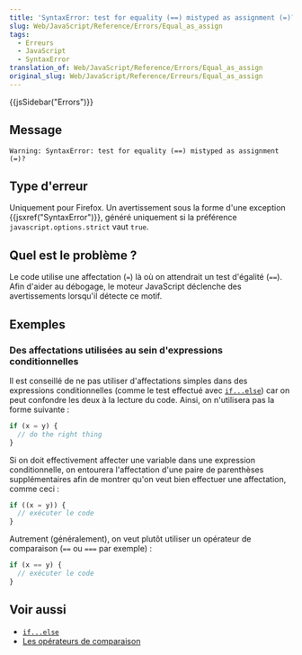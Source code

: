 ```yaml
---
title: 'SyntaxError: test for equality (==) mistyped as assignment (=)?'
slug: Web/JavaScript/Reference/Errors/Equal_as_assign
tags:
  - Erreurs
  - JavaScript
  - SyntaxError
translation_of: Web/JavaScript/Reference/Errors/Equal_as_assign
original_slug: Web/JavaScript/Reference/Erreurs/Equal_as_assign
---
```


{{jsSidebar("Errors")}}

## Message

```
Warning: SyntaxError: test for equality (==) mistyped as assignment (=)?
```

## Type d'erreur

Uniquement pour Firefox. Un avertissement sous la forme d'une exception {{jsxref("SyntaxError")}}, généré uniquement si la préférence `javascript.options.strict` vaut `true`.

## Quel est le problème ?

Le code utilise une affectation (`=`) là où on attendrait un test d'égalité (`==`). Afin d'aider au débogage, le moteur JavaScript déclenche des avertissements lorsqu'il détecte ce motif.

## Exemples

### Des affectations utilisées au sein d'expressions conditionnelles

Il est conseillé de ne pas utiliser d'affectations simples dans des expressions conditionnelles (comme le test effectué avec [`if...else`](/fr/docs/Web/JavaScript/Reference/Instructions/if...else)) car on peut confondre les deux à la lecture du code. Ainsi, on n'utilisera pas la forme suivante :

```js example-bad
if (x = y) {
  // do the right thing
}
```

Si on doit effectivement affecter une variable dans une expression conditionnelle, on entourera l'affectation d'une paire de parenthèses supplémentaires afin de montrer qu'on veut bien effectuer une affectation, comme ceci :

```js
if ((x = y)) {
  // exécuter le code
}
```

Autrement (généralement), on veut plutôt utiliser un opérateur de comparaison (`==` ou `===` par exemple) :

```js
if (x == y) {
  // exécuter le code
}
```

## Voir aussi

- [`if...else`](/fr/docs/Web/JavaScript/Reference/Instructions/if...else)
- [Les opérateurs de comparaison](/fr/docs/Web/JavaScript/Reference/Opérateurs/Opérateurs_de_comparaison)
